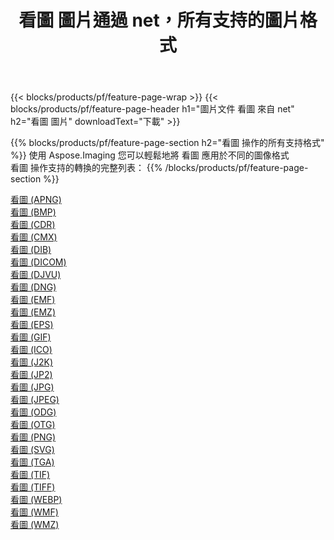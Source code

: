 ﻿---
title: 看圖 圖片通過 net，所有支持的圖片格式 
weight: 3920
url: /zh-hant/net/viewer 
lang: zh-hant
langdirlevel: 2
locales: zh-hans,ja,it,ru,de,es,fr,nl,id,lt,pl,pt,vi,tr,ko,zh-hant,ar,hi,th,sv,cs,uk,he
description: 使用 Aspose.Imaging 你可以輕鬆地通過 net 獲取 看圖 圖像
---

{{< blocks/products/pf/feature-page-wrap >}}
{{< blocks/products/pf/feature-page-header h1="圖片文件 看圖 來自 net" h2="看圖 圖片" downloadText="下載" >}}


{{% blocks/products/pf/feature-page-section  h2="看圖 操作的所有支持格式" %}}
使用 Aspose.Imaging 您可以輕鬆地將 看圖 應用於不同的圖像格式
<br/>
看圖 操作支持的轉換的完整列表：
{{% /blocks/products/pf/feature-page-section %}}
<div class="container-fluid productfamilypage bg-gray">
    <div class="convertypes bg-gray agp-content section">
        <div class="container">
		<div class="row other-converters">
		    <div class='col-md-2 other-converter remove-lp remove-rp'><a href="/imaging/zh-hant/net/viewer/apng" >看圖 (APNG)</a></div><div class='col-md-2 other-converter remove-lp remove-rp'><a href="/imaging/zh-hant/net/viewer/bmp" >看圖 (BMP)</a></div><div class='col-md-2 other-converter remove-lp remove-rp'><a href="/imaging/zh-hant/net/viewer/cdr" >看圖 (CDR)</a></div><div class='col-md-2 other-converter remove-lp remove-rp'><a href="/imaging/zh-hant/net/viewer/cmx" >看圖 (CMX)</a></div><div class='col-md-2 other-converter remove-lp remove-rp'><a href="/imaging/zh-hant/net/viewer/dib" >看圖 (DIB)</a></div><div class='col-md-2 other-converter remove-lp remove-rp'><a href="/imaging/zh-hant/net/viewer/dicom" >看圖 (DICOM)</a></div><div class='col-md-2 other-converter remove-lp remove-rp'><a href="/imaging/zh-hant/net/viewer/djvu" >看圖 (DJVU)</a></div><div class='col-md-2 other-converter remove-lp remove-rp'><a href="/imaging/zh-hant/net/viewer/dng" >看圖 (DNG)</a></div><div class='col-md-2 other-converter remove-lp remove-rp'><a href="/imaging/zh-hant/net/viewer/emf" >看圖 (EMF)</a></div><div class='col-md-2 other-converter remove-lp remove-rp'><a href="/imaging/zh-hant/net/viewer/emz" >看圖 (EMZ)</a></div><div class='col-md-2 other-converter remove-lp remove-rp'><a href="/imaging/zh-hant/net/viewer/eps" >看圖 (EPS)</a></div><div class='col-md-2 other-converter remove-lp remove-rp'><a href="/imaging/zh-hant/net/viewer/gif" >看圖 (GIF)</a></div><div class='col-md-2 other-converter remove-lp remove-rp'><a href="/imaging/zh-hant/net/viewer/ico" >看圖 (ICO)</a></div><div class='col-md-2 other-converter remove-lp remove-rp'><a href="/imaging/zh-hant/net/viewer/j2k" >看圖 (J2K)</a></div><div class='col-md-2 other-converter remove-lp remove-rp'><a href="/imaging/zh-hant/net/viewer/jp2" >看圖 (JP2)</a></div><div class='col-md-2 other-converter remove-lp remove-rp'><a href="/imaging/zh-hant/net/viewer/jpg" >看圖 (JPG)</a></div><div class='col-md-2 other-converter remove-lp remove-rp'><a href="/imaging/zh-hant/net/viewer/jpeg" >看圖 (JPEG)</a></div><div class='col-md-2 other-converter remove-lp remove-rp'><a href="/imaging/zh-hant/net/viewer/odg" >看圖 (ODG)</a></div><div class='col-md-2 other-converter remove-lp remove-rp'><a href="/imaging/zh-hant/net/viewer/otg" >看圖 (OTG)</a></div><div class='col-md-2 other-converter remove-lp remove-rp'><a href="/imaging/zh-hant/net/viewer/png" >看圖 (PNG)</a></div><div class='col-md-2 other-converter remove-lp remove-rp'><a href="/imaging/zh-hant/net/viewer/svg" >看圖 (SVG)</a></div><div class='col-md-2 other-converter remove-lp remove-rp'><a href="/imaging/zh-hant/net/viewer/tga" >看圖 (TGA)</a></div><div class='col-md-2 other-converter remove-lp remove-rp'><a href="/imaging/zh-hant/net/viewer/tif" >看圖 (TIF)</a></div><div class='col-md-2 other-converter remove-lp remove-rp'><a href="/imaging/zh-hant/net/viewer/tiff" >看圖 (TIFF)</a></div><div class='col-md-2 other-converter remove-lp remove-rp'><a href="/imaging/zh-hant/net/viewer/webp" >看圖 (WEBP)</a></div><div class='col-md-2 other-converter remove-lp remove-rp'><a href="/imaging/zh-hant/net/viewer/wmf" >看圖 (WMF)</a></div><div class='col-md-2 other-converter remove-lp remove-rp'><a href="/imaging/zh-hant/net/viewer/wmz" >看圖 (WMZ)</a></div>
                </div>
        </div>
    </div>
</div>
<br/>
